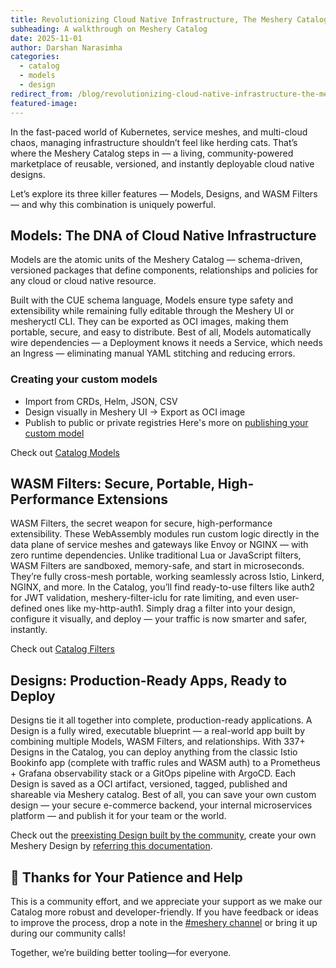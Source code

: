 ```yaml
---
title: Revolutionizing Cloud Native Infrastructure, The Meshery Catalog – Your All-in-One Design & Extensibility Hub
subheading: A walkthrough on Meshery Catalog
date: 2025-11-01
author: Darshan Narasimha
categories: 
  - catalog
  - models
  - design
redirect_from: /blog/revolutionizing-cloud-native-infrastructure-the-meshery-catalog-your-all-in-one-design-and-extensibility-hub
featured-image: 
---
```


In the fast-paced world of Kubernetes, service meshes, and multi-cloud chaos, managing infrastructure shouldn’t feel like herding cats. That’s where the Meshery Catalog steps in — a living, community-powered marketplace of reusable, versioned, and instantly deployable cloud native designs.

Let’s explore its three killer features — Models, Designs, and WASM Filters — and why this combination is uniquely powerful.

## Models: The DNA of Cloud Native Infrastructure

Models are the atomic units of the Meshery Catalog — schema-driven, versioned packages that define components, relationships and policies for any cloud or cloud native resource.

Built with the CUE schema language, Models ensure type safety and extensibility while remaining fully editable through the Meshery UI or mesheryctl CLI. They can be exported as OCI images, making them portable, secure, and easy to distribute. Best of all, Models automatically wire dependencies — a Deployment knows it needs a Service, which needs an Ingress — eliminating manual YAML stitching and reducing errors.

### Creating your custom models
- Import from CRDs, Helm, JSON, CSV
- Design visually in Meshery UI → Export as OCI image
- Publish to public or private registries
Here's more on [publishing your custom  model](https://meshery.io/catalog/models#:~:text=%C3%97-,Publish%20Your%20Own%20Model,-Using%20Meshery%27s%20Registry) 

Check out [Catalog Models](https://meshery.io/catalog/models)

## WASM Filters: Secure, Portable, High-Performance Extensions

WASM Filters, the secret weapon for secure, high-performance extensibility. These WebAssembly modules run custom logic directly in the data plane of service meshes and gateways like Envoy or NGINX — with zero runtime dependencies. Unlike traditional Lua or JavaScript filters, WASM Filters are sandboxed, memory-safe, and start in microseconds. They’re fully cross-mesh portable, working seamlessly across Istio, Linkerd, NGINX, and more. In the Catalog, you’ll find ready-to-use filters like auth2 for JWT validation, meshery-filter-iclu for rate limiting, and even user-defined ones like my-http-auth1. Simply drag a filter into your design, configure it visually, and deploy — your traffic is now smarter and safer, instantly.

Check out [Catalog Filters](https://meshery.io/catalog/filters) 

## Designs: Production-Ready Apps, Ready to Deploy

Designs tie it all together into complete, production-ready applications. A Design is a fully wired, executable blueprint — a real-world app built by combining multiple Models, WASM Filters, and relationships. With 337+ Designs in the Catalog, you can deploy anything from the classic Istio Bookinfo app (complete with traffic rules and WASM auth) to a Prometheus + Grafana observability stack or a GitOps pipeline with ArgoCD. Each Design is saved as a OCI artifact, versioned, tagged, published and shareable via Meshery catalog. Best of all, you can save your own custom design — your secure e-commerce backend, your internal microservices platform — and publish it for your team or the world.

Check out the [preexisting Design built by the community](https://meshery.io/catalog/designs), create your own Meshery Design by [referring this documentation](https://docs.meshery.io/guides/configuration-management/creating-a-meshery-design).

## 👏 Thanks for Your Patience and Help

This is a community effort, and we appreciate your support as we make our Catalog more robust and developer-friendly. If you have feedback or ideas to improve the process, drop a note in the [#meshery channel](https://slack.meshery.io) or bring it up during our community calls!

Together, we’re building better tooling—for everyone.

